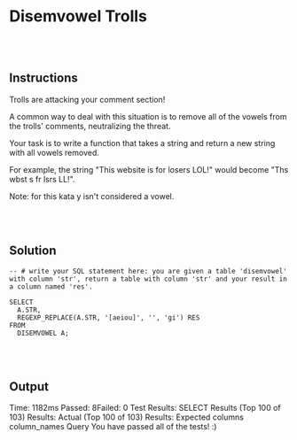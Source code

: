 # Disemvowel Trolls

<br>
<br>

## Instructions
Trolls are attacking your comment section!

A common way to deal with this situation is to remove all of the vowels from the trolls' comments, neutralizing the threat.

Your task is to write a function that takes a string and return a new string with all vowels removed.

For example, the string "This website is for losers LOL!" would become "Ths wbst s fr lsrs LL!".

Note: for this kata y isn't considered a vowel.

<br>
<br>

## Solution
~~~
-- # write your SQL statement here: you are given a table 'disemvowel' with column 'str', return a table with column 'str' and your result in a column named 'res'.

SELECT
  A.STR,
  REGEXP_REPLACE(A.STR, '[aeiou]', '', 'gi') RES
FROM
  DISEMVOWEL A;
~~~

<br>
<br>

## Output
Time: 1182ms Passed: 8Failed: 0
Test Results:
SELECT Results (Top 100 of 103)
Results: Actual (Top 100 of 103)
Results: Expected
columns
column_names
Query
You have passed all of the tests! :)